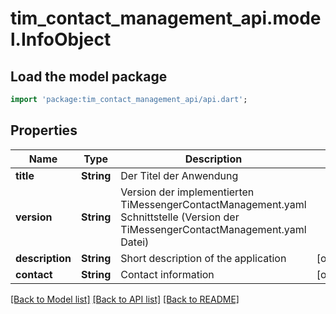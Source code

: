 # tim_contact_management_api.model.InfoObject

## Load the model package
```dart
import 'package:tim_contact_management_api/api.dart';
```

## Properties
Name | Type | Description | Notes
------------ | ------------- | ------------- | -------------
**title** | **String** | Der Titel der Anwendung | 
**version** | **String** | Version der implementierten TiMessengerContactManagement.yaml Schnittstelle (Version der TiMessengerContactManagement.yaml Datei) | 
**description** | **String** | Short description of the application | [optional] 
**contact** | **String** | Contact information | [optional] 

[[Back to Model list]](../README.md#documentation-for-models) [[Back to API list]](../README.md#documentation-for-api-endpoints) [[Back to README]](../README.md)


